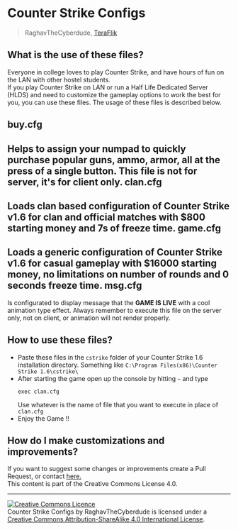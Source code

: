 Counter Strike Configs
======================
>RaghavTheCyberdude, [TeraFlik](http://www.teraflik.com)

What is the use of these files?
-------------------------------
Everyone in college loves to play Counter Strike, and have hours of fun on the LAN with other hostel students.  
If you play Counter Strike on LAN or run a Half Life Dedicated Server (HLDS) and need to customize the gameplay options to work the best for you, you can use these files. The usage of these files is described below.

buy.cfg  
-------
Helps to assign your numpad to quickly purchase popular guns, ammo, armor, all at the press of a single button. This file is not for server, it's for client only.
clan.cfg
--------
Loads clan based configuration of Counter Strike v1.6 for clan and official matches with $800 starting money and 7s of freeze time.
game.cfg
--------
Loads a generic configuration of Counter Strike v1.6 for casual gameplay with $16000 starting money, no limitations on number of rounds and 0 seconds freeze time.
msg.cfg
--------
Is configurated to display message that the __GAME IS LIVE__ with a cool animation type effect. Always remember to execute this file on the server only, not on client, or animation will not render properly.

How to use these files?
-----------------------
- Paste these files in the `cstrike` folder of your Counter Strike 1.6 installation directory. Something like  `C:\Program Files(x86)\Counter Strike 1.6\cstrike\`
- After starting the game open up the console by hitting `~` and type  
  ```
  exec clan.cfg
  ```  
  Use whatever is the name of file that you want to execute in place of `clan.cfg`
- Enjoy the Game !!

How do I make customizations and improvements?
------------------------------------------------
If you want to suggest some changes or improvements create a Pull Request, or contact [here.](http://blog.teraflik.com/p/contact.html)  
This content is part of the Creative Commons License 4.0. 

___
<a rel="license" href="http://creativecommons.org/licenses/by-sa/4.0/"><img alt="Creative Commons Licence" style="border-width:0" src="https://i.creativecommons.org/l/by-sa/4.0/88x31.png" /></a><br /><span xmlns:dct="http://purl.org/dc/terms/" href="http://purl.org/dc/dcmitype/Text" property="dct:title" rel="dct:type">Counter Strike Configs</span> by <span xmlns:cc="http://creativecommons.org/ns#" property="cc:attributionName">RaghavTheCyberdude</span> is licensed under a <a rel="license" href="http://creativecommons.org/licenses/by-sa/4.0/">Creative Commons Attribution-ShareAlike 4.0 International License</a>.
